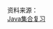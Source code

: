 资料来源：<br/>
[Java集合复习](https://blog.csdn.net/weixin_53142722/article/details/125590988?spm=1001.2014.3001.5502)
